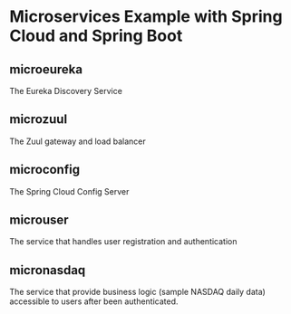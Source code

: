 # Microservices Example with Spring Cloud and Spring Boot

## microeureka
The Eureka Discovery Service

## microzuul
The Zuul gateway and load balancer

## microconfig
The Spring Cloud Config Server

## microuser
The service that handles user registration and authentication

## micronasdaq
The service that provide business logic (sample NASDAQ daily data) accessible to users after been authenticated.